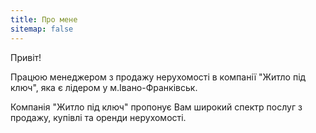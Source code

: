 ```yaml
---
title: Про мене
sitemap: false
---
```


Привіт!

Працюю менеджером з продажу нерухомості в компанії "Житло під ключ", яка є лідером у м.Івано-Франківськ.

Компанія "Житло під ключ" пропонує Вам широкий спектр послуг з продажу, купівлі та оренди нерухомості.

